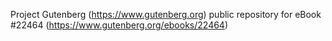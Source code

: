 Project Gutenberg (https://www.gutenberg.org) public repository for eBook #22464 (https://www.gutenberg.org/ebooks/22464)
